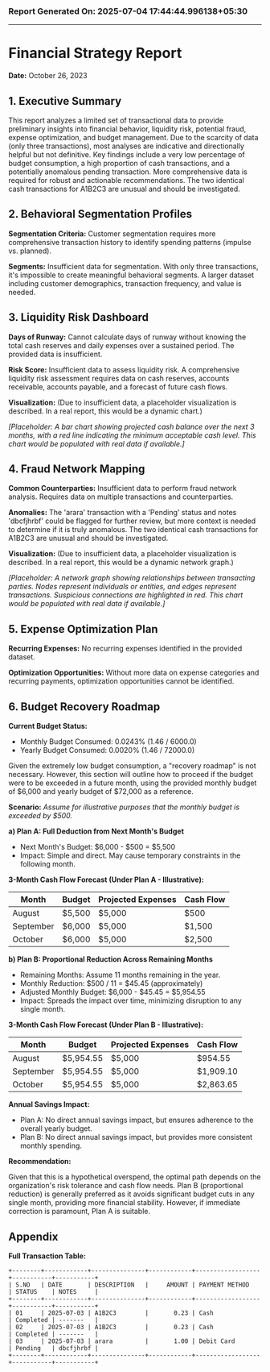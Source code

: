### Report Generated On: 2025-07-04 17:44:44.996138+05:30 

--- 

# Financial Strategy Report

**Date:** October 26, 2023

## 1. Executive Summary

This report analyzes a limited set of transactional data to provide preliminary insights into financial behavior, liquidity risk, potential fraud, expense optimization, and budget management. Due to the scarcity of data (only three transactions), most analyses are indicative and directionally helpful but not definitive. Key findings include a very low percentage of budget consumption, a high proportion of cash transactions, and a potentially anomalous pending transaction. More comprehensive data is required for robust and actionable recommendations. The two identical cash transactions for A1B2C3 are unusual and should be investigated.

## 2. Behavioral Segmentation Profiles

**Segmentation Criteria:** Customer segmentation requires more comprehensive transaction history to identify spending patterns (impulse vs. planned).

**Segments:** Insufficient data for segmentation. With only three transactions, it's impossible to create meaningful behavioral segments. A larger dataset including customer demographics, transaction frequency, and value is needed.

## 3. Liquidity Risk Dashboard

**Days of Runway:** Cannot calculate days of runway without knowing the total cash reserves and daily expenses over a sustained period. The provided data is insufficient.

**Risk Score:** Insufficient data to assess liquidity risk. A comprehensive liquidity risk assessment requires data on cash reserves, accounts receivable, accounts payable, and a forecast of future cash flows.

**Visualization:** (Due to insufficient data, a placeholder visualization is described. In a real report, this would be a dynamic chart.)

*[Placeholder: A bar chart showing projected cash balance over the next 3 months, with a red line indicating the minimum acceptable cash level. This chart would be populated with real data if available.]*

## 4. Fraud Network Mapping

**Common Counterparties:** Insufficient data to perform fraud network analysis. Requires data on multiple transactions and counterparties.

**Anomalies:** The 'arara' transaction with a 'Pending' status and notes 'dbcfjhrbf' could be flagged for further review, but more context is needed to determine if it is truly anomalous. The two identical cash transactions for A1B2C3 are unusual and should be investigated.

**Visualization:** (Due to insufficient data, a placeholder visualization is described. In a real report, this would be a dynamic network graph.)

*[Placeholder: A network graph showing relationships between transacting parties. Nodes represent individuals or entities, and edges represent transactions. Suspicious connections are highlighted in red. This chart would be populated with real data if available.]*

## 5. Expense Optimization Plan

**Recurring Expenses:** No recurring expenses identified in the provided dataset.

**Optimization Opportunities:** Without more data on expense categories and recurring payments, optimization opportunities cannot be identified.

## 6. Budget Recovery Roadmap

**Current Budget Status:**

*   Monthly Budget Consumed: 0.0243% (1.46 / 6000.0)
*   Yearly Budget Consumed: 0.0020% (1.46 / 72000.0)

Given the extremely low budget consumption, a "recovery roadmap" is not necessary. However, this section will outline how to proceed if the budget were to be exceeded in a future month, using the provided monthly budget of $6,000 and yearly budget of $72,000 as a reference.

**Scenario:** *Assume for illustrative purposes that the monthly budget is exceeded by $500.*

**a) Plan A: Full Deduction from Next Month's Budget**

*   Next Month's Budget: $6,000 - $500 = $5,500
*   Impact: Simple and direct. May cause temporary constraints in the following month.

**3-Month Cash Flow Forecast (Under Plan A - Illustrative):**

| Month     | Budget     | Projected Expenses | Cash Flow |
| --------- | ---------- | ------------------ | --------- |
| August    | $5,500     | $5,000             | $500      |
| September | $6,000     | $5,000             | $1,500    |
| October   | $6,000     | $5,000             | $2,500    |

**b) Plan B: Proportional Reduction Across Remaining Months**

*   Remaining Months: Assume 11 months remaining in the year.
*   Monthly Reduction: $500 / 11 = $45.45 (approximately)
*   Adjusted Monthly Budget: $6,000 - $45.45 = $5,954.55
*   Impact: Spreads the impact over time, minimizing disruption to any single month.

**3-Month Cash Flow Forecast (Under Plan B - Illustrative):**

| Month     | Budget      | Projected Expenses | Cash Flow |
| --------- | ----------- | ------------------ | --------- |
| August    | $5,954.55  | $5,000             | $954.55   |
| September | $5,954.55  | $5,000             | $1,909.10 |
| October   | $5,954.55  | $5,000             | $2,863.65 |

**Annual Savings Impact:**

*   Plan A: No direct annual savings impact, but ensures adherence to the overall yearly budget.
*   Plan B: No direct annual savings impact, but provides more consistent monthly spending.

**Recommendation:**

Given that this is a hypothetical overspend, the optimal path depends on the organization's risk tolerance and cash flow needs. Plan B (proportional reduction) is generally preferred as it avoids significant budget cuts in any single month, providing more financial stability. However, if immediate correction is paramount, Plan A is suitable.

## Appendix

**Full Transaction Table:**

```
+--------+------------+---------------+------------+------------------+-----------+-----------+
| S.NO   | DATE       | DESCRIPTION   |     AMOUNT | PAYMENT METHOD   | STATUS    | NOTES     |
+--------+------------+---------------+------------+------------------+-----------+-----------+
| 01     | 2025-07-03 | A1B2C3        |       0.23 | Cash             | Completed | -------   |
| 02     | 2025-07-03 | A1B2C3        |       0.23 | Cash             | Completed | -------   |
| 03     | 2025-07-03 | arara         |       1.00 | Debit Card       | Pending   | dbcfjhrbf |
+--------+------------+---------------+------------+------------------+-----------+-----------+
```
